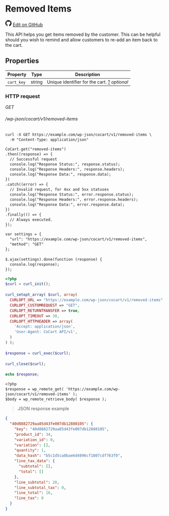 # Removed Items #

<img src="images/github.svg" width="20" height="20" alt="GitHub Mark Logo"> [Edit on GitHub](https://github.com/co-cart/co-cart-docs/blob/master/source/includes/cocart-v1/pro/_removed-items.md)

This API helps you get items removed by the customer. This can be helpful should you wish to remind and allow customers to re-add an item back to the cart.

## Properties ##

| Property   | Type   | Description                                                                                                                           |
| ---------- | ------ | ------------------------------------------------------------------------------------------------------------------------------------- |
| `cart_key` | string | Unique identifier for the cart. <a class="label label-info" href="index.html#cart-key">?</a> <i class="label label-info">optional</i> |

### HTTP request ###

<div class="api-endpoint">
  <div class="endpoint-data">
    <i class="label label-get">GET</i>
    <h6>/wp-json/cocart/v1/removed-items</h6>
  </div>
</div>

```shell
curl -X GET https://example.com/wp-json/cocart/v1/removed-items \
  -H "Content-Type: application/json"
```

```javascript--node
CoCart.get("removed-items")
.then((response) => {
  // Successful request
  console.log("Response Status:", response.status);
  console.log("Response Headers:", response.headers);
  console.log("Response Data:", response.data);
})
.catch((error) => {
  // Invalid request, for 4xx and 5xx statuses
  console.log("Response Status:", error.response.status);
  console.log("Response Headers:", error.response.headers);
  console.log("Response Data:", error.response.data);
})
.finally(() => {
  // Always executed.
});
```

```javascript--jquery
var settings = {
  "url": "https://example.com/wp-json/cocart/v1/removed-items",
  "method": "GET"
};

$.ajax(settings).done(function (response) {
  console.log(response);
});
```

```php
<?php
$curl = curl_init();

curl_setopt_array( $curl, array(
  CURLOPT_URL => "https://example.com/wp-json/cocart/v1/removed-items",
  CURLOPT_CUSTOMREQUEST => "GET",
  CURLOPT_RETURNTRANSFER => true,
  CURLOPT_TIMEOUT => 30,
  CURLOPT_HTTPHEADER => array(
    'Accept: application/json',
    'User-Agent: CoCart API/v1',
  )
) );

$response = curl_exec($curl);

curl_close($curl);

echo $response;
```

```php--wp-http-api
<?php
$response = wp_remote_get( 'https://example.com/wp-json/cocart/v1/removed-items' );
$body = wp_remote_retrieve_body( $response );
```

> JSON response example

```json
{
  "40d8882729aa85d43fe007db12880105": {
    "key": "40d8882729aa85d43fe007db12880105",
    "product_id": 34,
    "variation_id": 0,
    "variation": [],
    "quantity": 1,
    "data_hash": "b5c1d5ca8bae6d4896cf1807cdf763f0",
    "line_tax_data": {
      "subtotal": [],
      "total": []
    },
    "line_subtotal": 20,
    "line_subtotal_tax": 0,
    "line_total": 16,
    "line_tax": 0
  }
}
```
